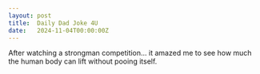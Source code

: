 ```yaml
---
layout: post
title:  Daily Dad Joke 4U
date:   2024-11-04T00:00:00Z
---
```

After watching a strongman competition... it amazed me to see how much the human body can lift without pooing itself.
